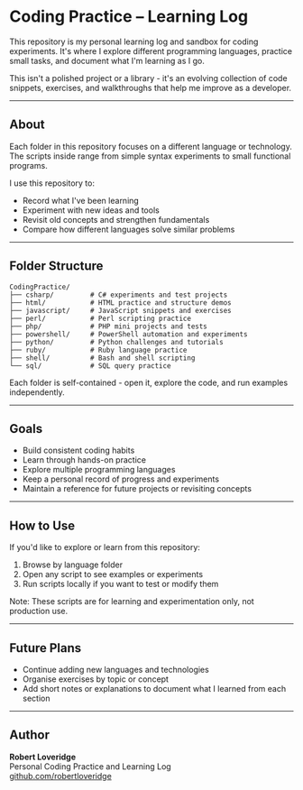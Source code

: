 # Coding Practice – Learning Log

This repository is my personal learning log and sandbox for coding experiments. It's where I explore different programming languages, practice small tasks, and document what I'm learning as I go.

This isn't a polished project or a library - it's an evolving collection of code snippets, exercises, and walkthroughs that help me improve as a developer.

---

## About

Each folder in this repository focuses on a different language or technology. The scripts inside range from simple syntax experiments to small functional programs.

I use this repository to:

- Record what I've been learning
- Experiment with new ideas and tools
- Revisit old concepts and strengthen fundamentals
- Compare how different languages solve similar problems

---

## Folder Structure

```
CodingPractice/
├── csharp/         # C# experiments and test projects
├── html/           # HTML practice and structure demos
├── javascript/     # JavaScript snippets and exercises
├── perl/           # Perl scripting practice
├── php/            # PHP mini projects and tests
├── powershell/     # PowerShell automation and experiments
├── python/         # Python challenges and tutorials
├── ruby/           # Ruby language practice
├── shell/          # Bash and shell scripting
└── sql/            # SQL query practice
```

Each folder is self-contained - open it, explore the code, and run examples independently.

---

## Goals

- Build consistent coding habits  
- Learn through hands-on practice  
- Explore multiple programming languages  
- Keep a personal record of progress and experiments  
- Maintain a reference for future projects or revisiting concepts  

---

## How to Use

If you'd like to explore or learn from this repository:

1. Browse by language folder  
2. Open any script to see examples or experiments  
3. Run scripts locally if you want to test or modify them  

Note: These scripts are for learning and experimentation only, not production use.

---

## Future Plans

- Continue adding new languages and technologies  
- Organise exercises by topic or concept  
- Add short notes or explanations to document what I learned from each section  

---

## Author

**Robert Loveridge**  
Personal Coding Practice and Learning Log  
[github.com/robertloveridge](https://github.com/robertloveridge)
